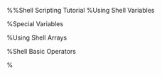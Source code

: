 %%Shell Scripting Tutorial
%Using Shell Variables

%Special Variables

%Using Shell Arrays

%Shell Basic Operators

%
